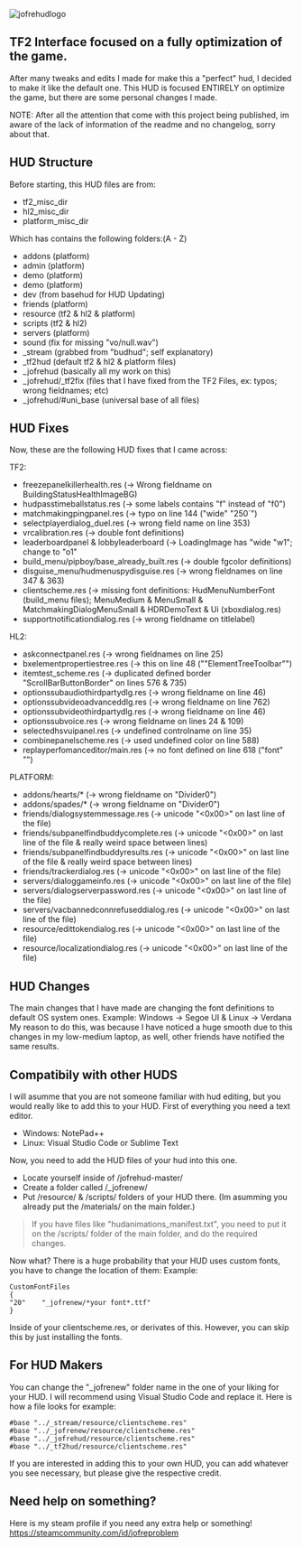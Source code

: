 ![jofrehudlogo](https://user-images.githubusercontent.com/70734327/109319137-89b9ba80-781c-11eb-9c43-3c257831e053.png)

## TF2 Interface focused on a fully optimization of the game.

After many tweaks and edits I made for make this a "perfect" hud, I decided to make it like the default one.
This HUD is focused ENTIRELY on optimize the game, but there are some personal changes I made.

NOTE: After all the attention that come with this project being published, im aware of the lack of information of the readme and no changelog, sorry about that.

## HUD Structure
Before starting, this HUD files are from:
- tf2_misc_dir
- hl2_misc_dir
- platform_misc_dir

Which has contains the following folders:(A - Z)
- addons (platform)
- admin (platform)
- demo (platform)
- demo (platform)
- dev (from basehud for HUD Updating)
- friends (platform)
- resource (tf2 & hl2 & platform)
- scripts (tf2 & hl2)
- servers (platform)
- sound (fix for missing "vo/null.wav")
- _stream (grabbed from "budhud"; self explanatory)
- _tf2hud (default tf2 & hl2 & platform files)
- _jofrehud (basically all my work on this)
- _jofrehud/_tf2fix (files that I have fixed from the TF2 Files, ex: typos; wrong fieldnames; etc)
- _jofrehud/#uni_base (universal base of all files)

## HUD Fixes
Now, these are the following HUD fixes that I came across:

TF2:
- freezepanelkillerhealth.res (-> Wrong fieldname on BuildingStatusHealthImageBG)
- hudpasstimeballstatus.res (-> some labels contains "f" instead of "f0")
- matchmakingpingpanel.res (-> typo on line 144 ("wide"		"250`")
- selectplayerdialog_duel.res (-> wrong field name on line 353)
- vrcalibration.res (-> double font definitions)
- leaderboardpanel & lobbyleaderboard (-> LoadingImage has "wide "w1"; change to "o1"
- build_menu/pipboy/base_already_built.res (-> double fgcolor definitions)
- disguise_menu/hudmenuspydisguise.res (-> wrong fieldnames on line 347 & 363)
- clientscheme.res (-> missing font definitions: HudMenuNumberFont (build_menu files); MenuMedium & MenuSmall & MatchmakingDialogMenuSmall & HDRDemoText & Ui (xboxdialog.res)
- supportnotificationdialog.res (-> wrong fieldname on titlelabel)

HL2:
- askconnectpanel.res (-> wrong fieldnames on line 25)
- bxelementpropertiestree.res (-> this on line 48 (""ElementTreeToolbar"")
- itemtest_scheme.res (-> duplicated defined border "ScrollBarButtonBorder" on lines 576 & 735)
- optionssubaudiothirdpartydlg.res (-> wrong fieldname on line 46)
- optionssubvideoadvanceddlg.res (-> wrong fieldname on line 762)
- optionssubvideothirdpartydlg.res (-> wrong fieldname on line 46)
- optionssubvoice.res (-> wrong fieldname on lines 24 & 109)
- selectedhsvuipanel.res (-> undefined controlname on line 35)
- combinepanelscheme.res (-> used undefined color on line 588)
- replayperfomanceditor/main.res (-> no font defined on line 618 ("font"			"")

PLATFORM:
- addons/hearts/* (-> wrong fieldname on "Divider0")
- addons/spades/* (-> wrong fieldname on "Divider0")
- friends/dialogsystemmessage.res (-> unicode "<0x00>" on last line of the file)
- friends/subpanelfindbuddycomplete.res (-> unicode "<0x00>" on last line of the file & really weird space between lines)
- friends/subpanelfindbuddyresults.res (-> unicode "<0x00>" on last line of the file & really weird space between lines)
- friends/trackerdialog.res (-> unicode "<0x00>" on last line of the file)
- servers/dialoggameinfo.res (-> unicode "<0x00>" on last line of the file)
- servers/dialogserverpassword.res (-> unicode "<0x00>" on last line of the file)
- servers/vacbannedconnrefuseddialog.res (-> unicode "<0x00>" on last line of the file)
- resource/edittokendialog.res (-> unicode "<0x00>" on last line of the file)
- resource/localizationdialog.res (-> unicode "<0x00>" on last line of the file)

## HUD Changes
The main changes that I have made are changing the font definitions to default OS system ones. Example: Windows -> Segoe UI & Linux -> Verdana
My reason to do this, was because I have noticed a huge smooth due to this changes in my low-medium laptop, as well, other friends have notified the same results.

## Compatibily with other HUDS
I will asumme that you are not someone familiar with hud editing, but you would really like to add this to your HUD.
First of everything you need a text editor.
- Windows: NotePad++
- Linux: Visual Studio Code or Sublime Text

Now, you need to add the HUD files of your hud into this one.
- Locate yourself inside of /jofrehud-master/
- Create a folder called /_jofrenew/
- Put /resource/ & /scripts/ folders of your HUD there. (Im asumming you already put the /materials/ on the main folder.)
> If you have files like "hudanimations_manifest.txt", you need to put it on the /scripts/ folder of the main folder, and do the required changes.

Now what?
There is a huge probability that your HUD uses custom fonts, you have to change the location of them:
Example:

	CustomFontFiles
	{	
	"20"	"_jofrenew/*your font*.ttf"
	}	

Inside of your clientscheme.res, or derivates of this.
However, you can skip this by just installing the fonts.

## For HUD Makers
You can change the "_jofrenew" folder name in the one of your liking for your HUD. I will recommend using Visual Studio Code and replace it.
Here is how a file looks for example:

	#base "../_stream/resource/clientscheme.res"
	#base "../_jofrenew/resource/clientscheme.res"
	#base "../_jofrehud/resource/clientscheme.res"
	#base "../_tf2hud/resource/clientscheme.res"
  
If you are interested in adding this to your own HUD, you can add whatever you see necessary, but please give the respective credit.

## Need help on something?
Here is my steam profile if you need any extra help or something!
https://steamcommunity.com/id/jofreproblem  
